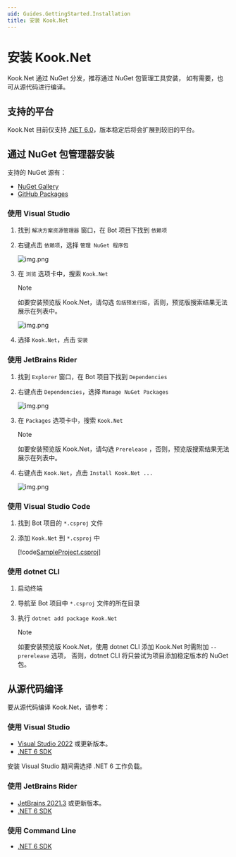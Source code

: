 ```yaml
---
uid: Guides.GettingStarted.Installation
title: 安装 Kook.Net
---
```


# 安装 Kook.Net

Kook.Net 通过 NuGet 分发，推荐通过 NuGet 包管理工具安装，
如有需要，也可从源代码进行编译。

## 支持的平台

Kook.Net 目前仅支持 [.NET 6.0]，版本稳定后将会扩展到较旧的平台。

[.NET 6.0]: https://docs.microsoft.com/en-us/dotnet/core/whats-new/dotnet-6

## 通过 NuGet 包管理器安装

支持的 NuGet 源有：

- [NuGet Gallery](https://nuget.org)
- [GitHub Packages](https://github.com/gehongyan?tab=packages&repo_name=Kook.Net)

### 使用 Visual Studio

1. 找到 `解决方案资源管理器` 窗口，在 Bot 项目下找到 `依赖项`
2. 右键点击 `依赖项`，选择 `管理 NuGet 程序包`

    ![img.png](images/install/install-vs-dependencies.png)

3. 在 `浏览` 选项卡中，搜索 `Kook.Net`

    > [!NOTE]
    > 如要安装预览版 Kook.Net，请勾选 `包括预发行版`，否则，预览版搜索结果无法展示在列表中。

    ![img.png](images/install/install-vs-nuget.png)

4. 选择 `Kook.Net`，点击 `安装`

### 使用 JetBrains Rider

1. 找到 `Explorer` 窗口，在 Bot 项目下找到 `Dependencies`
2. 右键点击 `Dependencies`，选择 `Manage NuGet Packages`

    ![img.png](images/install/install-rider-dependencies.png)

3. 在 `Packages` 选项卡中，搜索 `Kook.Net`

    > [!NOTE]
    > 如要安装预览版 Kook.Net，请勾选 `Prerelease` ，否则，预览版搜索结果无法展示在列表中。

4. 右键点击 `Kook.Net`，点击 `Install Kook.Net ...`

    ![img.png](images/install/install-rider-nuget.png)

### 使用 Visual Studio Code

1. 找到 Bot 项目的 `*.csproj` 文件
2. 添加 `Kook.Net` 到 `*.csproj` 中

    [!code[SampleProject.csproj](samples/project.xml)]

### 使用 dotnet CLI

1. 启动终端
2. 导航至 Bot 项目中 `*.csproj` 文件的所在目录
3. 执行 `dotnet add package Kook.Net`

    > [!NOTE]
    > 如要安装预览版 Kook.Net，使用 dotnet CLI 添加 Kook.Net 时需附加 `--prerelease` 选项，
    > 否则，dotnet CLI 将只尝试为项目添加稳定版本的 NuGet 包。

## 从源代码编译

要从源代码编译 Kook.Net，请参考：

### 使用 Visual Studio

- [Visual Studio 2022](https://visualstudio.microsoft.com/zh-hans/vs/) 或更新版本。
- [.NET 6 SDK]

安装 Visual Studio 期间需选择 .NET 6 工作负载。

### 使用 JetBrains Rider

- [JetBrains 2021.3](https://www.jetbrains.com.cn/rider/) 或更新版本。
- [.NET 6 SDK]

### 使用 Command Line

* [.NET 6 SDK]

[.NET 6 SDK]: https://dotnet.microsoft.com/download